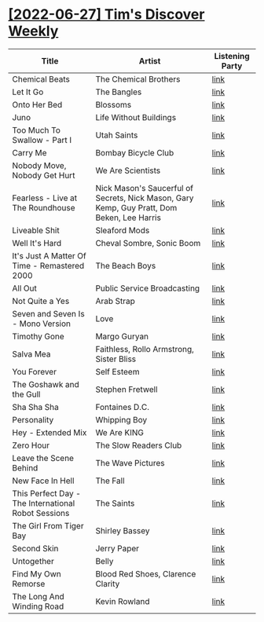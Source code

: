 # [[2022-06-27] Tim's Discover Weekly](https://open.spotify.com/user/zachthehammer/playlist/7lAkcp4C1kIMnvRzHlan2a)

| Title | Artist | Listening Party |
| --- | --- | --- |
| Chemical Beats | The Chemical Brothers | [link](https://timstwitterlisteningparty.com/pages/replay/feed_6.html) |
| Let It Go | The Bangles | [link](https://timstwitterlisteningparty.com/pages/replay/feed_620.html) |
| Onto Her Bed | Blossoms | [link](https://timstwitterlisteningparty.com/pages/replay/feed_463.html) |
| Juno | Life Without Buildings | [link](https://timstwitterlisteningparty.com/pages/replay/feed_873.html) |
| Too Much To Swallow - Part I | Utah Saints | [link](https://timstwitterlisteningparty.com/pages/replay/feed_529.html) |
| Carry Me | Bombay Bicycle Club | [link](https://timstwitterlisteningparty.com/pages/replay/feed_135.html) |
| Nobody Move, Nobody Get Hurt | We Are Scientists | [link](https://timstwitterlisteningparty.com/pages/replay/feed_291.html) |
| Fearless - Live at The Roundhouse | Nick Mason's Saucerful of Secrets, Nick Mason, Gary Kemp, Guy Pratt, Dom Beken, Lee Harris | [link](https://timstwitterlisteningparty.com/pages/replay/feed_489.html) |
| Liveable Shit | Sleaford Mods | [link](https://timstwitterlisteningparty.com/pages/replay/feed_45.html) |
| Well It's Hard | Cheval Sombre, Sonic Boom | [link](https://timstwitterlisteningparty.com/pages/replay/feed_796.html) |
| It's Just A Matter Of Time - Remastered 2000 | The Beach Boys | [link](https://timstwitterlisteningparty.com/pages/replay/feed_640.html) |
| All Out | Public Service Broadcasting | [link](https://timstwitterlisteningparty.com/pages/replay/feed_253.html) |
| Not Quite a Yes | Arab Strap | [link](https://timstwitterlisteningparty.com/pages/replay/feed_240.html) |
| Seven and Seven Is - Mono Version | Love | [link](https://timstwitterlisteningparty.com/pages/replay/feed_638.html) |
| Timothy Gone | Margo Guryan | [link](https://timstwitterlisteningparty.com/pages/replay/feed_619.html) |
| Salva Mea | Faithless, Rollo Armstrong, Sister Bliss | [link](https://timstwitterlisteningparty.com/pages/replay/feed_300.html) |
| You Forever | Self Esteem | [link](https://timstwitterlisteningparty.com/pages/replay/feed_952.html) |
| The Goshawk and the Gull | Stephen Fretwell | [link](https://timstwitterlisteningparty.com/pages/replay/feed_859.html) |
| Sha Sha Sha | Fontaines D.C. | [link](https://timstwitterlisteningparty.com/pages/replay/feed_47.html) |
| Personality | Whipping Boy | [link](https://timstwitterlisteningparty.com/pages/replay/feed_903.html) |
| Hey - Extended Mix | We Are KING | [link](https://timstwitterlisteningparty.com/pages/replay/feed_155.html) |
| Zero Hour | The Slow Readers Club | [link](https://timstwitterlisteningparty.com/pages/replay/feed_30.html) |
| Leave the Scene Behind | The Wave Pictures | [link](https://timstwitterlisteningparty.com/pages/replay/feed_197.html) |
| New Face In Hell | The Fall | [link](https://timstwitterlisteningparty.com/pages/replay/feed_479.html) |
| This Perfect Day - The International Robot Sessions | The Saints | [link]() |
| The Girl From Tiger Bay | Shirley Bassey | [link](https://timstwitterlisteningparty.com/pages/replay/feed_614.html) |
| Second Skin | Jerry Paper | [link](https://timstwitterlisteningparty.com/pages/replay/feed_1054.html) |
| Untogether | Belly | [link](https://timstwitterlisteningparty.com/pages/replay/feed_675.html) |
| Find My Own Remorse | Blood Red Shoes, Clarence Clarity | [link](https://timstwitterlisteningparty.com/pages/replay/feed_824.html) |
| The Long And Winding Road | Kevin Rowland | [link](https://timstwitterlisteningparty.com/pages/replay/feed_443.html) |
